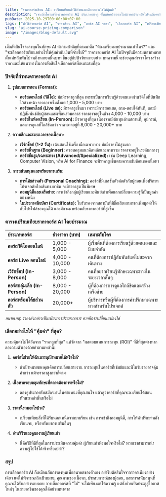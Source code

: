 ```yaml
---
title: "ราคาคอร์สเรียน AI: เปรียบเทียบค่าใช้จ่ายและเลือกอย่างไรให้คุ้มค่า"
description: "เจาะลึกโครงสร้างราคาคอร์ส AI ประเภทต่างๆ ตั้งแต่คอร์สออนไลน์ราคาประหยัดไปจนถึงคอร์สสอนสดแบบเข้มข้น พร้อมวิธีประเมินความคุ้มค่าเพื่อให้การลงทุนของคุณได้ผลตอบแทนสูงสุด"
pubDate: 2025-10-29T00:00:00+07:00
tags: ["ค่าใช้จ่ายคอร์ส AI", "ราคาเรียน AI", "คอร์ส AI ราคา", "เลือกคอร์ส AI", "เปรียบเทียบคอร์ส AI"]
slug: "ai-course-pricing-comparison"
image: "/images/blog-default.svg"
---
```


เมื่อตัดสินใจจะลงทุนในทักษะ AI คำถามสำคัญที่ตามมาคือ "ต้องเตรียมงบประมาณเท่าไหร่?" และ "จะเลือกคอร์สเรียนอย่างไรให้คุ้มค่ากับเงินที่จ่ายไป?" ราคาของคอร์ส AI ในปัจจุบันมีความหลากหลาย ตั้งแต่หลักพันไปจนถึงหลายหมื่นบาท ขึ้นอยู่กับปัจจัยหลายอย่าง บทความนี้จะช่วยคุณสำรวจโครงสร้างราคาและให้แนวทางในการตัดสินใจเลือกคอร์สที่เหมาะสมที่สุด

### ปัจจัยที่กำหนดราคาคอร์ส AI

1.  **รูปแบบการสอน (Format):**
    - **คอร์สออนไลน์ (วิดีโอ):** มักมีราคาถูกที่สุด เพราะเป็นการเรียนรู้ด้วยตนเองผ่านวิดีโอที่บันทึกไว้ล่วงหน้า ราคาอาจเริ่มตั้งแต่ 1,000 - 5,000 บาท
    - **คอร์สออนไลน์ (Live สด):** มีราคาสูงขึ้นมา เพราะมีการสอนสด, ถาม-ตอบได้ทันที, และมีปฏิสัมพันธ์กับผู้สอนและเพื่อนร่วมคลาส ราคาอาจอยู่ในช่วง 4,000 - 10,000 บาท
    - **คอร์สในห้องเรียน (In-Person):** มีราคาสูงที่สุด เนื่องจากมีต้นทุนด้านสถานที่, อุปกรณ์, และการดูแลที่ใกล้ชิดกว่า ราคาอาจอยู่ที่ 8,000 - 20,000+ บาท

2.  **ความลึกและระยะเวลาของเนื้อหา:**
    - **เวิร์กช็อป (1-2 วัน):** เน้นสอนใช้เครื่องมือเฉพาะทาง มักมีราคาไม่สูงมาก
    - **คอร์สพื้นฐาน (Beginner):** ครอบคลุมแนวคิดหลักและภาพรวม ราคาจะอยู่ในระดับกลางๆ
    - **คอร์สขั้นสูง/เฉพาะทาง (Advanced/Specialized):** เช่น Deep Learning, Computer Vision, หรือ AI for Finance จะมีราคาสูงขึ้นตามความซับซ้อนของเนื้อหา

3.  **การสนับสนุนและทรัพยากรเสริม:**
    - **การโค้ชส่วนตัว (Personal Coaching):** คอร์สที่มีเซสชันตัวต่อตัวกับผู้สอนเพื่อปรึกษาโปรเจกต์หรือเส้นทางอาชีพ จะมีราคาสูงเป็นพิเศษ
    - **คอมมูนิตี้และเครือข่าย:** การเข้าถึงกลุ่มผู้เรียนและศิษย์เก่าเพื่อแลกเปลี่ยนความรู้ก็เป็นมูลค่าอย่างหนึ่ง
    - **ใบประกาศนียบัตร (Certificate):** ใบรับรองจากสถาบันที่มีชื่อเสียงสามารถเพิ่มมูลค่าให้กับโปรไฟล์ของคุณได้ และมักจะมาพร้อมกับราคาคอร์สที่สูงขึ้น

### ตารางเปรียบเทียบราคาคอร์ส AI โดยประมาณ

| ประเภทคอร์ส | ช่วงราคา (บาท) | เหมาะกับใคร |
| :--- | :--- | :--- |
| **คอร์สวิดีโอออนไลน์** | 1,000 - 5,000 | ผู้เริ่มต้นที่ต้องการเรียนรู้ด้วยตนเองและมีงบจำกัด |
| **คอร์ส Live ออนไลน์** | 4,000 - 10,000 | คนที่ต้องการปฏิสัมพันธ์แต่ไม่สะดวกเดินทาง |
| **เวิร์กช็อป (In-Person)** | 3,000 - 8,000 | คนที่อยากเรียนรู้ทักษะเฉพาะทางในระยะเวลาสั้นๆ |
| **คอร์สกลุ่มเล็ก (In-Person)** | 8,000 - 20,000 | ผู้ที่ต้องการการดูแลใกล้ชิดและสร้างเครือข่าย |
| **คอร์สพร้อมโค้ชส่วนตัว** | 20,000+ | ผู้บริหารหรือผู้ที่ต้องการคำปรึกษาเฉพาะทางสำหรับโปรเจกต์ |

*หมายเหตุ: ราคาดังกล่าวเป็นเพียงการประมาณการ อาจมีการเปลี่ยนแปลงได้*

### เลือกอย่างไรให้ "คุ้มค่า" ที่สุด?

ความคุ้มค่าไม่ได้วัดจาก "ราคาถูกที่สุด" แต่วัดจาก "ผลตอบแทนการลงทุน (ROI)" ที่ดีที่สุดต่างหาก ลองถามตัวเองด้วยคำถามเหล่านี้:

1.  **คอร์สนี้ช่วยให้ฉันบรรลุเป้าหมายได้หรือไม่?**
    - ถ้าเป้าหมายของคุณคือการเปลี่ยนสายงาน การลงทุนในคอร์สที่เข้มข้นและมีใบรับรองอาจคุ้มค่ากว่า แม้จะราคาสูงกว่าก็ตาม

2.  **เนื้อหาครอบคลุมทักษะที่ตลาดต้องการหรือไม่?**
    - ลองดูประกาศรับสมัครงานในตำแหน่งที่คุณสนใจ แล้วดูว่าคอร์สที่คุณจะลงเรียนได้สอนทักษะเหล่านั้นหรือไม่

3.  **ราคานี้รวมอะไรบ้าง?**
    - เปรียบเทียบสิ่งที่ได้รับนอกเหนือจากบทเรียน เช่น การเข้าถึงคอมมูนิตี้, การให้คำปรึกษาหลังเรียนจบ, หรือทรัพยากรเสริมอื่นๆ

4.  **อ่านรีวิวและดูผลงานผู้เรียนเก่า**
    - นี่คือวิธีที่ดีที่สุดในการประเมินความคุ้มค่า ผู้เรียนเก่าพึงพอใจหรือไม่? พวกเขาสามารถนำความรู้ไปใช้ได้จริงหรือเปล่า?

### สรุป

การเลือกคอร์ส AI ก็เหมือนกับการลงทุนเพื่ออนาคตของตัวเอง อย่ารีบตัดสินใจจากราคาเพียงอย่างเดียว แต่ให้พิจารณาถึงเป้าหมาย, คุณภาพของเนื้อหา, ประสบการณ์ของผู้สอน, และการสนับสนุนที่คุณจะได้รับอย่างรอบคอบ การเลือกคอร์สที่ "ใช่" จะไม่เพียงแต่ให้ความรู้ แต่ยังช่วยเปิดประตูสู่โอกาสใหม่ๆ ในสายอาชีพของคุณได้อย่างมหาศาล
